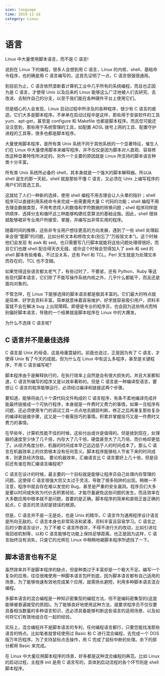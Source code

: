 ```yaml
---
icon: language
time: 2019-11-16
category: Linux
---
```


# 语言

Linux 中大量使用脚本语言，而不是 C 语言!

<!-- more -->

说到在 Linux 下的编程，很多人会想到用 C 语言，Linux 的内核、shell、基础命令程序，也的确是用 C 语言编写的，这首先证明了一点，C 语言很强很通用。

到目前为止，C 语言依然垄断着计算机工业中几乎所有的系统编程，而且也正因为是 C 语言，才使得 Unix 以及后来的 Linux 能够这么广泛地被人们去研究、去改进、去制作自己的分支，以至于我们能在各种硬件平台上使用它们。

但是细心的人会发现，Linux 启动过程中所涉及的各种程序，很少有 C 语言的痕迹。它们大多是脚本程序。不单单在启动过程中是这样，那些用于安装软件的工具 yum、apt-get，甚至是 configure 和 Makefile 也都是脚本程序。而且您可能还没注意到，那些用于系统管理的工具，如配置 ADSL 拨号上网的工具、配置守护进程的工具等，很多也都是脚本程序。

大量使用脚本程序，是所有类 Unix 系统不同于其他系统的一个显著特征，催生人们在 Linux 中大量使用脚本来编写程序，并不仅仅是因为脚本对人直观、容易修改这种显著特性所决定的。另外一个主要的原因就是 Linux 所支持的脚本语言种类十分丰富。

所有类 Unix 系统所必备的 shell，其本身就是一个强大的脚本解释器。所以从 shell 诞生的那一天起，shell 就是那些不懂 C 语言，又必须在 Unix 上编写程序的用户们的首选工具。

这就给了人们一种新的选择，使用 shell 编程不用去理会让人头晕的指针；shell 程序可以直接利用系统命令来完成一些需要用大量 C 代码的功能；shell 编程不用去理会数据类型，不用考虑烦人的数值和字符数据的转换问题；shell 程序同样提供顺序、选择分支和循环这三种能够构建任意算法的基础设施。因此，shell 很快就能够被非专业用户所接受、掌握，并编写出非常实用的程序。

随着时间的推移，这些非专业用户想往更高的方向发展，遇到了一些 shell 处理起来会很“蹩脚”的问题，比如分析文本和修改文本(别忘了“万般皆文本”)。这个时候他们会发现 有 awk 和 sed。也只需要写几行脚本就能将这些问题处理得很好。而且它们也跟 shell 配合得天衣无缝。或许这个时候会觉得加入了 awk 和 sed 的 shell 脚本有些难看，不过没关系，还有 Perl 和 TCL。Perl 天生就是为处理文本而存在的，TCL 也不含糊。

如果觉得这些语言都太老气了，有些过时了，不要紧，还有 Python、Ruby 等这些现代脚本语言，它们除了不能写操作系统内核之外，几乎什么都能干，而且还是面向对象的。

不管怎样，在 Linux 下能够选择的脚本语言都是极其丰富的。它们最大的特点就是简单、好学且资料丰富。简单就意味着容易维护，好学就容易吸引用户，资料丰富就不会在解决 bug 上出现障碍。即便是专业的程序员，也会因为这些特点而特别偏好脚本语言，导致的一个结果就是脚本程序在 Linux 中的大爆发。

为什么不选择 C 语言呢?

## C 语言并不是最佳选择

C 语言是 Unix 的母语，这是毋庸罝疑的。前面也说过，正是因为有了 C 语言，才使得 Unix 有了今天的成就。但为什么在 Linux 中有这么多程序，甚至是关键程序，不用 C 语言编写呢?

脚本程序由于是解释执行的，在执行效率上自然是会有很大损失的。并且大家都知道，C 语言所编写的程序又是以效率著称的。但是 C 语言是一种编译型语言，要想让 C 语言的程序能够运行，必须经过编译和链接这两个步骤。

要知道，能够将由几十个源代码文件构成的 C 语言程序，有条不紊地编译完成并能最终链接成一个可执行程序，本身就是一件费时又费力的事情，如果一旦程序有问题，还必须使用专门的调试工具一点点地去跟踪判断，修正之后再重复那些复杂的编译和链接步骤，这又是一个极需技巧的事情。积累并掌握技巧又是一件费时又费力的事情。

在早些年，计算机性能不佳的时候，这些付出或许是值得的。但是放到现在，处理器的速度至少快了几千倍，内存大了几千倍，硬盘甚至大了几万倍，而价格却更低了。从经济角度分析，机器的时间成本早己远远低于人的时间成本了。那么 C 语言在机器效率上的优势根本没有任何意义。脚本程序能够给人节省下来的时间成本，则更具经济效益。
要论机器效率，汇编语言比 C 语言要好上几十倍，但是目前还有谁在用汇编语言编程呢?

C 语言在设计的时候，最主要的一个目标就是能够让程序员自己处理内存管理的问题。这使得 C 语言很强大但又太过于灵活，导致了很多陷阱的出现。稍微一不注意，程序中就会存在难以发觉的 Bug，甚至是严重的安全漏洞。程序员们大多是要以时间或失败为代价去积累经验，才能尽量避免这些问题的发生。而且效率在大多数应用中根本就不是问题，首要的是正确。脚本程序的简单和直观正是正确的起点，C 语言的灵活却是错误的根源。

但是，C 语言并不是一无是处，也是 Unix 的精华。C 语言作为通用程序设计语言是所向无敌的。C 语言本身也非常简洁和紧凑，资料丰富且容易学习。C 语言之后的少数语言设计，为了不被 C 语言所吞并，不得不进行大的改动，比如引进垃圾回收机制等，以和 C 语言能够在功能上保持足够距离。也正是因为这样，C 语言始终没有消失，只是它的光辉在 Linux 中稍稍地被脚本程序所遮挡了一下。

## 脚本语言也有不足

虽然效率并不是脚本程序的缺点，但是种类过于丰富却是一个极大不足。编写一个复杂的应用，往往很难使用一种脚本语言包杆到底，因为脚本语言都有自己适用的场景，为了能够快速有效地完成某个应用，就需扬长避短，利用多种脚本语言混合编程。

多脚本语言的混合编程是一种知识密集型的编程方法，但不是编码密集型的(这是能够被普遍接受的原因)。为了能够良好地使用这种方法，就要求程序员不仅仅要具备相当数量的多种语言知识，还必须具备能够判断这些语言的适用场景、以及如何将它们有效地组合在一起的经验。

实际上，混合编程并不是脚本语言的专利，任何编程语言都行，只要您能找准那些语言的特点。比如笔者就曾经使用过 Basic 和 C 进行混合编程，去完成一个 DOS 版万年历程序。为了支持鼠标点击操作，用 C 完成了鼠标中断的处理。余下的部分都用 Basic 来完成。

在 Linux 中大量应用脚本程序的场景，好多都是这种混合编程的典范。比如 Linux 的启动过程，主程序 init 是用 C 语言写的，具体到启动流程的各个环节则是 shell 脚本程序。
